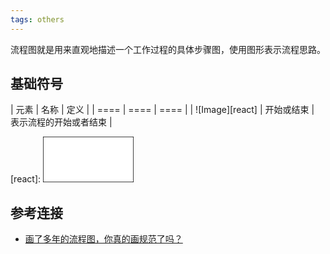 ```yaml
---
tags: others
---
```

流程图就是用来直观地描述一个工作过程的具体步骤图，使用图形表示流程思路。  

## 基础符号

| 元素 | 名称 | 定义 |
| ==== | ==== | ==== |
| ![Image][react] | 开始或结束 | 表示流程的开始或者结束 | 

[react]: <svg height="73" width="145"><rect id="svg_1" height="73" width="145" y="0" x="0" stroke-width="1.5" stroke="#000" fill="#fff"/></svg> 

## 参考连接
- [画了多年的流程图，你真的画规范了吗？](http://www.woshipm.com/zhichang/2329530.html)